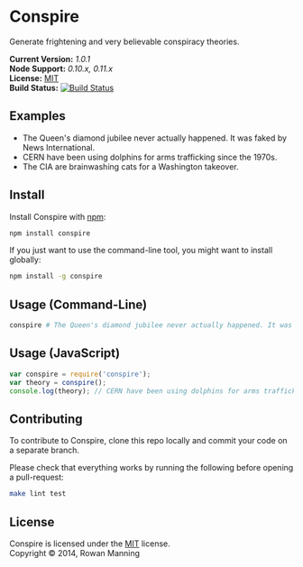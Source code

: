 
Conspire
========

Generate frightening and very believable conspiracy theories.

**Current Version:** *1.0.1*  
**Node Support:** *0.10.x, 0.11.x*  
**License:** [MIT][mit]  
**Build Status:** [![Build Status][travis-img]][travis]


Examples
--------

- The Queen's diamond jubilee never actually happened. It was faked by News International.
- CERN have been using dolphins for arms trafficking since the 1970s.
- The CIA are brainwashing cats for a Washington takeover.


Install
-------

Install Conspire with [npm][npm]:

```sh
npm install conspire
```

If you just want to use the command-line tool, you might want to install globally:

```sh
npm install -g conspire
```


Usage (Command-Line)
--------------------

```sh
conspire # The Queen's diamond jubilee never actually happened. It was faked by News International.
```


Usage (JavaScript)
------------------

```js
var conspire = require('conspire');
var theory = conspire();
console.log(theory); // CERN have been using dolphins for arms trafficking since the 1970s.
```


Contributing
------------

To contribute to Conspire, clone this repo locally and commit your code on a separate branch.

Please check that everything works by running the following before opening a pull-request:

```sh
make lint test
```


License
-------

Conspire is licensed under the [MIT][mit] license.  
Copyright &copy; 2014, Rowan Manning



[mit]: http://opensource.org/licenses/mit-license.php
[npm]: https://npmjs.org/
[travis]: https://travis-ci.org/rowanmanning/conspire
[travis-img]: https://travis-ci.org/rowanmanning/conspire.svg?branch=master
